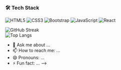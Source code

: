 
### 🛠 Tech Stack
![HTML5](https://img.shields.io/badge/html5-%23E34F26.svg?style=for-the-badge&logo=html5&logoColor=white)
![CSS3](https://img.shields.io/badge/css3-%231572B6.svg?style=for-the-badge&logo=css3&logoColor=white)
![Bootstrap](https://img.shields.io/badge/bootstrap-%23563D7C.svg?style=for-the-badge&logo=bootstrap&logoColor=white)
![JavaScript](https://img.shields.io/badge/javascript-%23323330.svg?style=for-the-badge&logo=javascript&logoColor=%23F7DF1E)
![React](https://img.shields.io/badge/react-%2320232a.svg?style=for-the-badge&logo=react&logoColor=%2361DAFB)


![GitHub Streak](https://github-readme-streak-stats.herokuapp.com/?user=Nishabhatii&theme=radical) <br>
![Top Langs](https://github-readme-stats.vercel.app/api/top-langs/?username=Nishabhatii&layout=compact&theme=radical)



- 💬 Ask me about ...
- 📫 How to reach me: ...
- 😄 Pronouns: ...
- ⚡ Fun fact: ...
-->
